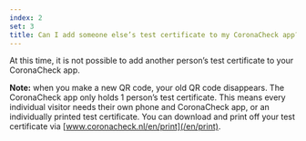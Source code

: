 ```yaml
---
index: 2
set: 3
title: Can I add someone else’s test certificate to my CoronaCheck app?
---
```

At this time, it is not possible to add another person’s test certificate to your CoronaCheck app. 

**Note:** when you make a new QR code, your old QR code disappears. The CoronaCheck app only holds 1 person’s test certificate. This means every individual visitor needs their own phone and CoronaCheck app, or an individually printed test certificate. You can download and print off your test certificate via [www.coronacheck.nl/en/print](/en/print).
